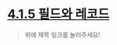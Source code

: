 # [4.1.5 필드와 레코드](https://velog.io/@cxxxtxxyxx/Database-%ED%95%84%EB%93%9C%EC%99%80-%EB%A0%88%EC%BD%94%EB%93%9C)

> 위에 제목 링크를 눌러주세요!
>
